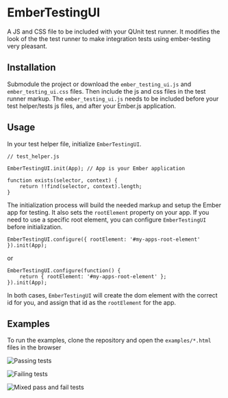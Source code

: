 # EmberTestingUI

A JS and CSS file to be included with your QUnit test runner. It modifies the look of the the test runner to make integration tests using ember-testing very pleasant.

## Installation

Submodule the project or download the `ember_testing_ui.js` and `ember_testing_ui.css` files. Then include the js and css files in the test runner markup. The `ember_testing_ui.js` needs to be included before your test helper/tests js files, and after your Ember.js application.

## Usage

In your test helper file, initialize `EmberTestingUI`.

	// test_helper.js

	EmberTestingUI.init(App); // App is your Ember application

	function exists(selector, context) {
		return !!find(selector, context).length;
	}

The initialization process will build the needed markup and setup the Ember app for testing. It also sets the `rootElement` property on your app. If you need to use a specific root element, you can configure `EmberTestingUI` before initialization.

	EmberTestingUI.configure({ rootElement: '#my-apps-root-element' }).init(App);

or

	EmberTestingUI.configure(function() {
		return { rootElement: '#my-apps-root-element' };
	}).init(App);

In both cases, `EmberTestingUI` will create the dom element with the correct id for you, and assign that id as the `rootElement` for the app.

## Examples

To run the examples, clone the repository and open the `examples/*.html` files in the browser 

![Passing tests](http://imgur.com/Q67Hpdn.png)

![Failing tests](http://imgur.com/Cw40xkh.png)

![Mixed pass and fail tests](http://imgur.com/phzTFZ8.png)

